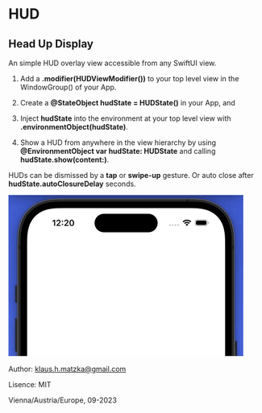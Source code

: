 # HUD
## Head Up Display

An simple HUD overlay view accessible from any SwiftUI view.

1. Add a **.modifier(HUDViewModifier())** to your top level view in the WindowGroup() of your App.
2. Create a **@StateObject hudState = HUDState()** in your App, and
3. Inject **hudState** into the environment at your top level view with **.environmentObject(hudState)**.

4. Show a HUD from anywhere in the view hierarchy by using **@EnvironmentObject var hudState: HUDState** and calling **hudState.show(content:)**.

HUDs can be dismissed by a **tap** or **swipe-up** gesture. Or auto close after **hudState.autoClosureDelay** seconds.


![](ShowHUD.gif)


Author: klaus.h.matzka@gmail.com

Lisence: MIT

Vienna/Austria/Europe, 09-2023
